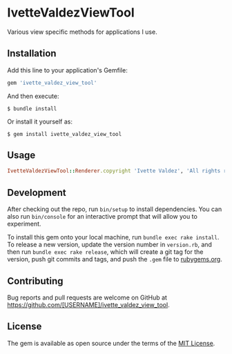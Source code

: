 # IvetteValdezViewTool

Various view specific methods for applications I use.

## Installation

Add this line to your application's Gemfile:

```ruby
gem 'ivette_valdez_view_tool'
```

And then execute:

    $ bundle install

Or install it yourself as:

    $ gem install ivette_valdez_view_tool

## Usage

```ruby
IvetteValdezViewTool::Renderer.copyright 'Ivette Valdez', 'All rights reserved.'
```

## Development

After checking out the repo, run `bin/setup` to install dependencies. You can also run `bin/console` for an interactive prompt that will allow you to experiment.

To install this gem onto your local machine, run `bundle exec rake install`. To release a new version, update the version number in `version.rb`, and then run `bundle exec rake release`, which will create a git tag for the version, push git commits and tags, and push the `.gem` file to [rubygems.org](https://rubygems.org).

## Contributing

Bug reports and pull requests are welcome on GitHub at https://github.com/[USERNAME]/ivette_valdez_view_tool.


## License

The gem is available as open source under the terms of the [MIT License](https://opensource.org/licenses/MIT).
